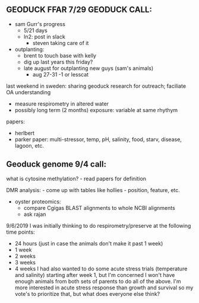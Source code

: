 ## GEODUCK FFAR 7/29 GEODUCK CALL:

- sam Gurr's progress
	- 5/21 days
	- ln2: post in slack
		- steven taking care of it
- outplanting:
	- brent to touch base with kelly
	- dig up last years this friday?
	- late august for outplanting new guys (sam's animals)
		- aug 27-31 -1 or lesscat

last weekend in sweden: sharing geoduck research for outreach; faciliate OA understanding 

- measure respirometry in altered water
- possibly long term (2 months) exposure: variable at same rhythym

papers:

- herlbert
- parker paper: multi-stressor, temp, pH, salinity, food, starv, disease, lagoon, etc.

## Geoduck genome 9/4 call: 
what is cytosine methylation?
	- read papers for definition

DMR analysis:
	- come up with tables like hollies
	- position, feature, etc.


- oyster proteomics:
	-  compare Cgigas BLAST alignments to whole NCBI alignments
	-  ask rajan

	
9/6/2019
I was initially thinking to do respirometry/preserve at the following time points:
- 24 hours (just in case the animals don't make it past 1 week)
- 1 week 
- 2 weeks
- 3 weeks
- 4 weeks
I had also wanted to do some acute stress trials (temperature and salinity) starting after week 1, but I'm concerned I won't have enough animals from both sets of parents to do all of the above. I'm more interested in acute stress response than growth and survival so my vote's to prioritize that, but what does everyone else think? 